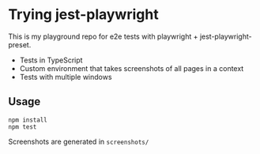 # Trying jest-playwright

This is my playground repo for e2e tests with playwright + jest-playwright-preset.

* Tests in TypeScript
* Custom environment that takes screenshots of all pages in a context
* Tests with multiple windows

## Usage

```
npm install
npm test
```

Screenshots are generated in `screenshots/`